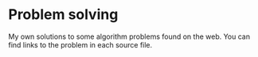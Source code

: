# Problem solving

My own solutions to some algorithm problems found on the web.
You can find links to the problem in each source file.
